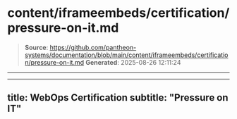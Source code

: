 # content/iframeembeds/certification/pressure-on-it.md

> **Source**: https://github.com/pantheon-systems/documentation/blob/main/content/iframeembeds/certification/pressure-on-it.md
> **Generated**: 2025-08-26 12:11:24

---

---
title: WebOps Certification
subtitle: "Pressure on IT"
---

<Partial file="certification-guide/pressure-on-it.md" />
